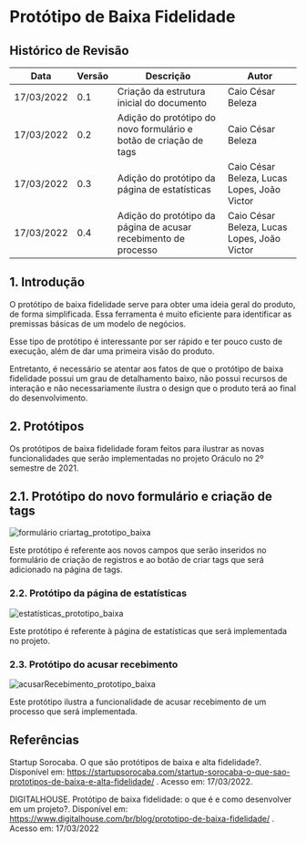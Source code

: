 # Protótipo de Baixa Fidelidade

## Histórico de Revisão

|Data|Versão|Descrição|Autor|
|--|--|--|--|
|17/03/2022|0.1|Criação da estrutura inicial do documento|Caio César Beleza|
|17/03/2022|0.2|Adição do protótipo do novo formulário e botão de criação de tags|Caio César Beleza|
|17/03/2022|0.3|Adição do protótipo da página de estatísticas|Caio César Beleza, Lucas Lopes, João Victor|
|17/03/2022|0.4|Adição do protótipo da página de acusar recebimento de processo|Caio César Beleza, Lucas Lopes, João Victor|


## 1. Introdução

O protótipo de baixa fidelidade serve para obter uma ideia geral do produto, de forma simplificada. Essa ferramenta é muito eficiente para identificar as premissas básicas de um modelo de negócios.

Esse tipo de protótipo é interessante por ser rápido e ter pouco custo de execução, além de dar uma primeira visão do produto.

Entretanto, é necessário se atentar aos fatos de que o protótipo de baixa fidelidade possui um grau de detalhamento baixo, não possui recursos de interação e não necessariamente ilustra o design que o produto terá ao final do desenvolvimento.


## 2. Protótipos

Os protótipos de baixa fidelidade foram feitos para ilustrar as novas funcionalidades que serão implementadas no projeto Oráculo no 2º semestre de 2021.

## 2.1. Protótipo do novo formulário e criação de tags
![formulário criartag_prototipo_baixa](https://user-images.githubusercontent.com/37124720/158853825-4c493da9-69ff-445f-af1c-4ff722f66420.png)


Este protótipo é referente aos novos campos que serão inseridos no formulário de criação de registros e ao botão de criar tags que será adicionado na página de tags.

### 2.2. Protótipo da página de estatísticas
![estatísticas_prototipo_baixa](https://user-images.githubusercontent.com/37124720/158854519-b1dce74b-b603-4d8a-a8db-4c1d71f49f75.png)

Este protótipo é referente à página de estatísticas que será implementada no projeto.


### 2.3. Protótipo do acusar recebimento
![acusarRecebimento_prototipo_baixa](https://user-images.githubusercontent.com/37124720/158855215-bd515278-0e38-4bb8-a1df-68de810f9f63.png)

Este protótipo ilustra a funcionalidade de acusar recebimento de um processo que será implementada.

## Referências

Startup Sorocaba. O que são protótipos de baixa e alta fidelidade?. Disponível em: https://startupsorocaba.com/startup-sorocaba-o-que-sao-prototipos-de-baixa-e-alta-fidelidade/ . Acesso em: 17/03/2022.

DIGITALHOUSE. Protótipo de baixa fidelidade: o que é e como desenvolver em um projeto?. Disponível em: https://www.digitalhouse.com/br/blog/prototipo-de-baixa-fidelidade/ . Acesso em: 17/03/2022
